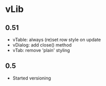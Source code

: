 # vLib

## 0.51

- vTable: always (re)set row style on update 
- vDialog: add close() method
- vTab: remove 'plain' styling

## 0.5

- Started versioning